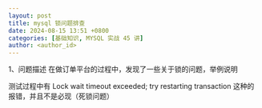 ```yaml
---
layout: post
title: mysql 锁问题排查
date: 2024-08-15 13:51 +0800
categories: [基础知识, MYSQL 实战 45 讲]
author: <author_id>
---
```


1、问题描述
在做订单平台的过程中，发现了一些关于锁的问题，举例说明

测试过程中有 Lock wait timeout exceeded; try restarting transaction 这种的报错，并且不是必现（死锁问题）
